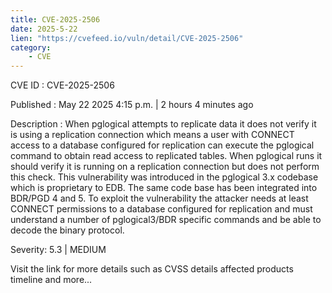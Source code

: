 ```yaml
---
title: CVE-2025-2506
date: 2025-5-22
lien: "https://cvefeed.io/vuln/detail/CVE-2025-2506"
category:
    - CVE
---
```


CVE ID : CVE-2025-2506

Published :  May 22
2025
4:15 p.m. | 2 hours
4 minutes ago

Description : When pglogical attempts to replicate data
it does not verify it is using a replication connection
which means a user with CONNECT access to a database configured for replication can execute the pglogical command to obtain read access to replicated tables. When pglogical runs it should verify it is running on a replication connection but does not perform this check. This vulnerability was introduced in the pglogical 3.x codebase
which is proprietary to EDB. The same code base has been integrated into BDR/PGD 4 and 5.
To exploit the vulnerability the attacker needs at least CONNECT permissions to a database configured for replication and must understand a number of pglogical3/BDR specific commands and be able to decode the binary protocol.

Severity: 5.3 | MEDIUM

Visit the link for more details
such as CVSS details
affected products
timeline
and more...
